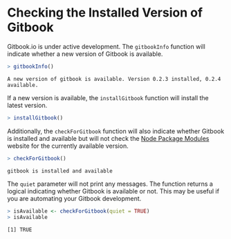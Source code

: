 


# Checking the Installed Version of Gitbook

Gitbook.io is under active development. The `gitbookInfo` function will indicate whether a new version of Gitbook is available.


```r
> gitbookInfo()
```

```
A new version of gitbook is available. Version 0.2.3 installed, 0.2.4 available.
```


If a new version is available, the `installGitbook` function will install the latest version.


```r
> installGitbook()
```


Additionally, the `checkForGitbook` function will also indicate whether Gitbook is installed and available but will not check the [Node Package Modules](https://www.npmjs.org/) website for the currently available version.


```r
> checkForGitbook()
```

```
gitbook is installed and available
```


The `quiet` parameter will not print any messages. The function returns a logical indicating whether Gitbook is available or not. This may be useful if you are automating your Gitbook development.


```r
> isAvailable <- checkForGitbook(quiet = TRUE)
> isAvailable
```

```
[1] TRUE
```


